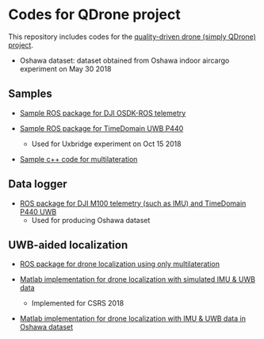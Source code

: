 # Codes for QDrone project

This repository includes codes for the [quality-driven drone (simply QDrone) project](https://github.com/yorku-ausml/qdrone).

* Oshawa dataset: dataset obtained from Oshawa indoor aircargo experiment on May 30 2018


## Samples
* [Sample ROS package for DJI OSDK-ROS telemetry](./sample_ros_dji_osdk_telemetry)

* [Sample ROS package for TimeDomain UWB P440](./sample_ros_time_domain_uwb)
  - Used for Uxbridge experiment on Oct 15 2018

* [Sample c++ code for multilateration](./sample_multilateration)
 
## Data logger
* [ROS package for DJI M100 telemetry (such as IMU) and TimeDomain P440 UWB](./data_logger_oshawa_exp20180530)
  - Used for producing Oshawa dataset
   
## UWB-aided localization
* [ROS package for drone localization using only multilateration](./localization_multilateration_20180905)

* [Matlab implementation for drone localization with simulated IMU & UWB data](./localization_uwb_imu_simulation)
  - Implemented for CSRS 2018
  
* [Matlab implementation for drone localization with IMU & UWB data in Oshawa dataset](./localization_uwb_imu_oshawa_exp20180530)


